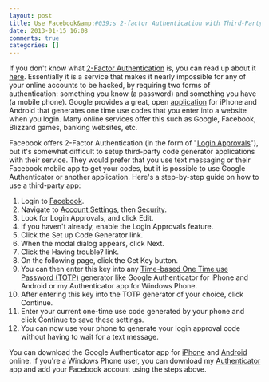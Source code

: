 ```yaml
---
layout: post
title: Use Facebook&amp;#039;s 2-factor Authentication with Third-Party TOTP Generators
date: 2013-01-15 16:08
comments: true
categories: []
---
```

If you don't know what <a href="http://en.wikipedia.org/wiki/Two-factor_authentication" target="_blank">2-Factor Authentication</a> is, you can read up about it <a href="http://support.google.com/accounts/bin/answer.py?hl=en&amp;answer=180744" target="_blank">here</a>. Essentially it is a service that makes it nearly impossible for any of your online accounts to be hacked, by requiring two forms of authentication: something you know (a password) and something you have (a mobile phone). Google provides a great, open <a href="https://play.google.com/store/apps/details?id=com.google.android.apps.authenticator2&amp;hl=en" target="_blank">application</a> for iPhone and Android that generates one time use codes that you enter into a website when you login. Many online services offer this such as Google, Facebook, Blizzard games, banking websites, etc.

Facebook offers 2-Factor Authentication (in the form of "<a href="https://www.facebook.com/note.php?note_id=10150172618258920" target="_blank">Login Approvals</a>"), but it's somewhat difficult to setup third-party code generator applications with their service. They would prefer that you use text messaging or their Facebook mobile app to get your codes, but it is possible to use Google Authenticator or another application. Here's a step-by-step guide on how to use a third-party app:
<ol>
	<li>Login to <a href="https://www.facebook.com/" target="_blank">Facebook</a>.</li>
	<li>Navigate to <a href="https://www.facebook.com/settings?ref=mb" target="_blank">Account Settings</a>, then <a href="https://www.facebook.com/settings?tab=security" target="_blank">Security</a>.</li>
	<li>Look for Login Approvals, and click Edit.</li>
	<li>If you haven't already, enable the Login Approvals feature.</li>
	<li>Click the Set up Code Generator link.</li>
	<li>When the modal dialog appears, click Next.</li>
	<li>Click the Having trouble? link.</li>
	<li>On the following page, click the Get Key button.</li>
	<li>You can then enter this key into any <a href="http://en.wikipedia.org/wiki/Time-based_One-time_Password_Algorithm" target="_blank">Time-based One Time use Password (TOTP)</a> generator like Google Authenticator for iPhone and Android or my Authenticator app for Windows Phone.</li>
	<li>After entering this key into the TOTP generator of your choice, click Continue.</li>
	<li>Enter your current one-time use code generated by your phone and click Continue to save these settings.</li>
	<li>You can now use your phone to generate your login approval code without having to wait for a text message.</li>
</ol>
You can download the Google Authenticator app for <a href="https://itunes.apple.com/us/app/google-authenticator/id388497605?mt=8" target="_blank">iPhone</a> and <a href="https://play.google.com/store/apps/details?id=com.google.android.apps.authenticator2&amp;hl=en" target="_blank">Android</a> online. If you're a Windows Phone user, you can download my <a href="http://www.windowsphone.com/en-us/store/app/authenticator/82c12390-0176-43de-916e-5613d17f61a0" target="_blank">Authenticator</a> app and add your Facebook account using the steps above.
